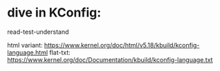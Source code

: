 # dive in KConfig:
read-test-understand

html variant: https://www.kernel.org/doc/html/v5.18/kbuild/kconfig-language.html
flat-txt: https://www.kernel.org/doc/Documentation/kbuild/kconfig-language.txt


